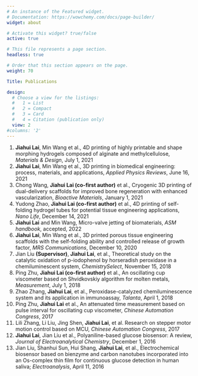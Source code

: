 ```yaml
---
# An instance of the Featured widget.
# Documentation: https://wowchemy.com/docs/page-builder/
widget: about

# Activate this widget? true/false
active: true

# This file represents a page section.
headless: true

# Order that this section appears on the page.
weight: 70

Title: Publications

design:
  # Choose a view for the listings:
  #   1 = List
  #   2 = Compact
  #   3 = Card
  #   4 = Citation (publication only)
  view: 2
#columns: '2'
---
```


1. **Jiahui Lai**, Min Wang et al., 4D printing of highly printable and shape morphing hydrogels composed of alginate and methylcellulose, _Materials & Design_, July 1, 2021
2. **Jiahui Lai**, Min Wang et al., 3D printing in biomedical engineering: process, materials, and applications, _Applied Physics Reviews_, June 16, 2021
3. Chong Wang, **Jiahui Lai (co-first author)** et al., Cryogenic 3D printing of dual-delivery scaffolds for improved bone regeneration with enhanced vascularization, _Bioactive Materials_, January 1, 2021
4. Yudong Zhao, **Jiahui Lai (co-first author)** et al., 4D printing of self-folding hydrogel tubes for potential tissue engineering applications, _Nano Life_, December 14, 2021
5. **Jiahui Lai** and Min Wang, Micro-valve jetting of biomaterials, _ASM handbook_, accepted, 2022
6. **Jiahui Lai**, Min Wang et al., 3D printed porous tissue engineering scaffolds with the self-folding ability and controlled release of growth factor, _MRS Communications_, December 10, 2020
7. Jian Liu **(Supervisor)**, **Jiahui Lai**, et al., Theoretical study on the catalytic oxidation of p-iodophenol by horseradish peroxidase in a chemiluminescent system, _ChemistrySelect_, November 15, 2018
8. Ping Zhu, **Jiahui Lai (co-first author)** et al., An oscillating cup viscometer based on Shvidkovskiy algorithm for molten metals, _Measurement_, July 1, 2018
9. Zhao Zhang, **Jiahui Lai**, et al., Peroxidase-catalyzed chemiluminescence system and its application in immunoassay, _Talanta_, April 1, 2018
10. Ping Zhu, **Jiahui Lai** et al., An attenuated time measurement based on pulse interval for oscillating cup viscometer, _Chinese Automation Congress_, 2017
11. Lili Zhang, Li Liu, Jing Shen, **Jiahui Lai**, et al. Research on stepper motor motion control based on MCU, _Chinese Automation Congress_, 2017
12. **Jiahui Lai**, Jian Liu et al., Polyaniline-based glucose biosensor: A review, _Journal of Electroanalytical Chemistry_, December 1, 2016
13. Jian Liu, Shanhui Sun, Hui Shang, **Jiahui Lai**, et al., Electrochemical biosensor based on bienzyme and carbon nanotubes incorporated into an Os-complex thin film for continuous glucose detection in human saliva; _Electroanalysis_, April 11, 2016